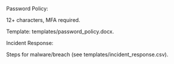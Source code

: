 Password Policy:

12+ characters, MFA required.

Template: templates/password_policy.docx.

Incident Response:

Steps for malware/breach (see templates/incident_response.csv).
